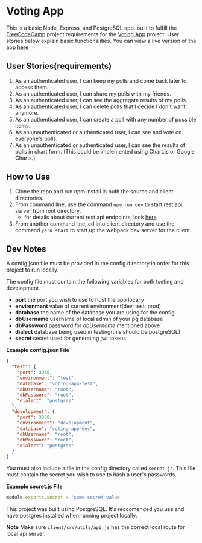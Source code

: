 # Voting App
This is a basic Node, Express, and PostgreSQL app. built to fulfill the [FreeCodeCamp](https://www.freecodecamp.com) project requirements for the [Voting App](https://www.freecodecamp.com/challenges/build-a-voting-app) project. User stories below explain basic functionalities. You can view a live version of the app [here](https://votehub-app.herokuapp.com/)

## User Stories(requirements)
1. As an authenticated user, I can keep my polls and come back later to access them.
2. As an authenticated user, I can share my polls with my friends.
3. As an authenticated user, I can see the aggregate results of my polls.
4. As an authenticated user, I can delete polls that I decide I don't want anymore.
5. As an authenticated user, I can create a poll with any number of possible items.
6. As an unauthenticated or authenticated user, I can see and vote on everyone's polls.
7. As an unauthenticated or authenticated user, I can see the results of polls in chart form. (This could be implemented using Chart.js or Google Charts.)

## How to Use
1. Clone the repo and run npm install in buth the source and client directories. 
2. From command line, use the command `npm run dev` to start rest api server from root directory.
   * for details about current rest api endpoints, look [here](./apiReference.md)
3. From another command line, cd into client directory and use the command `yarn start` to start up the webpack dev server for the client.

## Dev Notes
A config.json file must be provided in the config directory in order for this project to run locally. 

The config file must contain the following variables for both tseting and development
* **port** the port you wish to use to host the app locally
* **environment** value of current environment(dev, test, prod)
* **database** the name of the database you are using for the config
* **dbUsername** username of local admin of your pg database
* **dbPassword** password for *dbUsername* mentioned above
* **dialect** database being used in testing(this should be postgreSQL)
* **secret** secret used for generating jwt tokens

**Example config.json File**
```json
{
  "test": {
    "port": 3030,
    "environment": "test",
    "database": "voting-app-test",
    "dbUsername": "root",
    "dbPassword": "root",
    "dialect": "postgres"
  },
  "development": {
    "port": 3030,
    "environment": "development",
    "database": "voting-app-dev",
    "dbUsername": "root",
    "dbPassword": "root",
    "dialect": "postgres"
  }
}
```

You must also include a file in the config directory called `secret.js`. This file must contain the secret you wish to use to hash a user's passwords.

**Example secret.js File**
```javascript
module.exports.secret = 'some secret value'
```

This project was built using PostgreSQL. It's reccomended you use and have postgres installed when running project locally.

**Note** Make sure `client/src/utils/api.js` has the correct local route for local api server.
